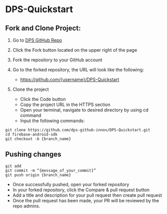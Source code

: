 # DPS-Quickstart


## Fork and Clone Project:

1. Go to [DPS GitHub Repo](https://github.com/dps-github-innov/DPS-Quickstart/)
2. Click the Fork button located on the upper right of the page
3. Fork the repository to your GitHub account
4. Go to the forked repository, the URL will look like the following:
   - https://github.com/{username}/DPS-Quickstart

5. Clone the project
   - Click the Code button
   - Copy the project URL in the HTTPS section
   - Open your terminal, navigate to desired directory by using cd command
   - Input the following commands:

```
git clone https://github.com/dps-github-innov/DPS-Quickstart.git
cd firebase-android-sdk
git checkout -b {branch_name}

```

## Pushing changes

```
git add
git commit -m “{message_of_your_commit}”
git push origin {branch_name}

```

- Once successfully pushed, open your forked repository
- In your forked repository, click the Compare & pull request button
- Add a title and description for your pull request then create pull request
- Once the pull request has been made, your PR will be reviewed by the repo admins.
